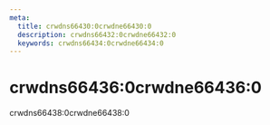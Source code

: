 ```yaml
---
meta:
  title: crwdns66430:0crwdne66430:0
  description: crwdns66432:0crwdne66432:0
  keywords: crwdns66434:0crwdne66434:0
---
```


# crwdns66436:0crwdne66436:0
crwdns66438:0crwdne66438:0

<entry-ad />

<backmatter />
